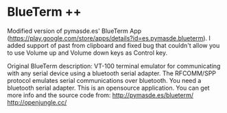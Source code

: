 # BlueTerm ++
Modified version of pymasde.es' BlueTerm App (https://play.google.com/store/apps/details?id=es.pymasde.blueterm). 
I added support of past from clipboard and fixed bug that couldn't allow you to use Volume up and Volume down keys as Control key.

Original BlueTerm description:
VT-100 terminal emulator for communicating with any serial device using a bluetooth serial adapter. The RFCOMM/SPP protocol emulates serial communications over bluetooth.
You need a bluetooth serial adapter.
This is an opensource application. You can get more info and the source code from:
http://pymasde.es/blueterm/
http://openjungle.cc/
